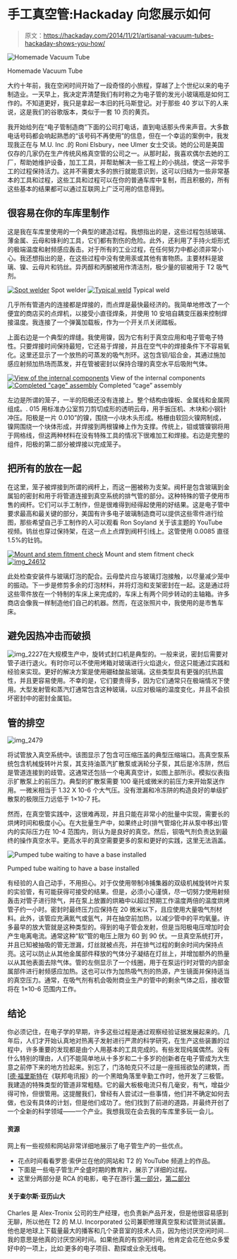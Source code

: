 # 手工真空管:Hackaday 向您展示如何

> 原文：<https://hackaday.com/2014/11/21/artisanal-vacuum-tubes-hackaday-shows-you-how/>

![Homemade Vacuum Tube](img/1df5fa31203e5cf29166d889b62a7405.png)

Homemade Vacuum Tube

大约十年前，我在空闲时间开始了一段奇怪的小旅程，穿越了上个世纪以来的电子制造业。一天早上，我决定弄清楚我们有时称之为电子管的发光小玻璃瓶是如何工作的。不知道更好，我只是拿起一本旧的托马斯登记。对于那些 40 岁以下的人来说，这是我们的谷歌版本，类似于一套 10 页的黄页。

我开始给列在“电子管制造商”下面的公司打电话，直到电话那头传来声音。大多数电话号码都会响起熟悉的“该号码不再使用”的信息，但在一个幸运的案例中，我发现我正在与 M.U. Inc .的 Roni Elsbury，nee Ulmer 女士交谈。她的公司是美国仅存的几家仍在生产传统风格真空管的公司之一。从那时起，我喜欢偶尔去她的工厂，帮助她维护设备，加工工具，并帮助解决一些工程上的小挑战，使这一非常手工的过程保持活力。这并不需要太多的旅行就能意识到，这可以归结为一些非常基本的工具和过程，这些工具和过程可以在你的普通车库中复制，而且积极的，所有这些基本的结果都可以通过互联网上广泛可用的信息得到。

## 很容易在你的车库里制作

这是我在车库里使用的一个典型的建造过程。我想指出的是，这些过程包括玻璃、薄金属、云母和锋利的工具，它们都有割伤的危险。此外，还利用了手持火炬形式的极端温度和射频感应轰击。对于所有的工业过程，在任何努力中都必须非常小心。我还想指出的是，在这些过程中没有使用汞或其他有害物质。主要材料是玻璃、镍、云母片和钨丝。异丙醇和丙酮被用作清洁剂，极少量的钡被用于 T2 吸气剂。

 [![Spot welder](img/82ada2fbfa5f04516620e323a9bdb1aa.png "IMG_2763")](https://hackaday.com/2014/11/21/artisanal-vacuum-tubes-hackaday-shows-you-how/img_2763/) Spot welder [![Typical weld](img/60b8f12c4876edaf2f784d7fb10744ed.png "IMG_2173")](https://hackaday.com/2014/11/21/artisanal-vacuum-tubes-hackaday-shows-you-how/img_2173/) Typical weld

几乎所有管道内的连接都是焊接的，而点焊是最快最经济的。我简单地修改了一个便宜的商店买的点焊机，以接受小直径焊条，并使用 10 安培自耦变压器来控制焊接温度。我连接了一个弹簧加载板，作为一个开关爪关闭踏板。

上面右边是一个典型的焊缝。我使用镍，因为它有利于真空应用和电子管电子特性。只要焊接时间保持最短，它还易于焊接，并且在空气中的焊接条件下不容易氧化。这里还显示了一个放热的可蒸发的吸气剂环。这包含钡/铝合金，其通过施加感应射频加热场而蒸发，并在管被密封以保持合理的真空水平后吸附气体。

 [![View of the internal components](img/90ff641ed837d3485235098e4eb96dd6.png "photo-8-e1415642592332")](https://hackaday.com/2014/11/21/artisanal-vacuum-tubes-hackaday-shows-you-how/photo-8-e1415642592332/) View of the internal components [![Completed "cage" assembly](img/cad49c165f80160d4dfa87ffc1f8bdaa.png "photo-9-e1415642617420")](https://hackaday.com/2014/11/21/artisanal-vacuum-tubes-hackaday-shows-you-how/photo-9-e1415642617420/) Completed “cage” assembly

左边是所谓的笼子，一半的阳极还没有连接上。整个结构由镍板、金属线和金属网组成。. 015 用标准办公室剪刀剪切成形的透明云母，用手扳压机、木块和小钢针冲压。阳极是一片 0.010”的镍，围绕一小块木头形成。格栅由软回火镍网制成，镍网围绕一个块体形成，并焊接到两根镍棒上作为支撑。传统上，钼或镀镍钢将用于网格线，但这两种材料在没有特殊工具的情况下很难加工和焊接。右边是完整的组件，阳极的第二部分被焊接以完成笼子。

## 把所有的放在一起

在这里，笼子被焊接到所谓的阀杆上，而这一圈被称为支架。阀杆是包含玻璃到金属铅的密封和用于将管道连接到真空系统的排气管的部分。这种特殊的管子使用市售的阀杆。它们可以手工制作，但是很难得到经得起使用的好结果。这是电子管中要求最高和最关键的部分，美国有许多电子玻璃制造商可以提供这些零件进行绘图，那些希望自己手工制作的人可以观看 Ron Soyland 关于该主题的 YouTube 视频。钨丝也穿过保持架，在这一点上点焊到阀杆引线上。这管使用 0.0085 直径 1.5%的钍钨。

 [![Mount and stem fitment check](img/31383bc1d85787abfe727d665a0d87c1.png "img_2476")](https://hackaday.com/2014/11/21/artisanal-vacuum-tubes-hackaday-shows-you-how/img_2476-2/) Mount and stem fitment check [![img_24612](img/2d5f72f406213c218dead7f1bbc6588b.png "img_24612")](https://hackaday.com/2014/11/21/artisanal-vacuum-tubes-hackaday-shows-you-how/img_24612/) 

此处检查安装件与玻璃灯泡的配合。云母垫片应与玻璃灯泡接触，以尽量减少笼中的振动。下一步是修剪多余的灯泡材料，并将灯泡和支架密封在一起。这是通过将这些零件放在一个特制的车床上来完成的，车床上有两个同步转动的主轴箱。许多商店会像我一样制造他们自己的机器。然而，在这张照片中，我使用的是市售车床。

## 避免因热冲击而破损

![img_2227](img/b7bab1fd835b768c18ec716e4a9cb3d7.png)在大规模生产中，旋转式封口机是典型的。一般来说，密封后需要对管子进行退火。有时你可以不使用烤箱对玻璃进行火焰退火，但这只能通过实践和经验来实现。更好的解决方案是使用硼硅酸盐玻璃。这些类型具有更强的抗热震性，并且更容易使用。不幸的是，它们要贵得多，因为它们通常只在极端情况下使用。大型发射管和蒸汽灯通常包含这种玻璃，以应对极端的温度变化，并且不会损坏密封中的密封金属铅。

## 管的排空

![img_2479](img/8813e34068ac9c9eb934aef8d4142498.png)

将试管放入真空系统中。该图显示了包含可压缩压盖的典型压缩端口。高真空泵系统包含机械旋转叶片泵，其支持油蒸汽扩散泵或涡轮分子泵，其后是冷冻阱，然后是管道连接到的歧管。这通常还包括一个电离真空计，如图上部所示。模拟仪表指示扩散泵上的前压力。典型的扩散泵需要 100 毫托或微米的前压力来开始泵送作用。一微米相当于 1.32 X 10-6 个大气压。没有泄漏和冷冻阱的构造良好的单级扩散泵的极限压力远低于 1×10-7 托。

然而，在真空管实践中，这很难再现，并且只能在非常小的批量中实现，需要长的烘烤时间和极度小心。在大批量生产中，如果终止时(排气管熔化并从泵中移出)管内的实际压力在 10-4 范围内，则认为是良好的真空。然后，钡吸气剂负责达到最终的操作真空水平。更高水平的真空需要更多的泵和更好的实践，这里无法涵盖。

![Pumped tube waiting to have a base installed](img/f7637f88dd6646de45f14e8aae64a46e.png)

Pumped tube waiting to have a base installed

有经验的人自己动手，不用担心。对于仅使用带制冷捕集器的双级机械旋转叶片泵的实验管，有可能获得可接受的结果。但是，必须小心谨慎，尽一切努力使用射频轰击对管子进行除气，并在泵上放置的烘箱中以超过预期工作温度两倍的温度烘烤管子约一小时。密封时最终压力应保持在 20 微米以下，且应使用大量吸气剂材料。此外，该管应充满氮气或氩气，并在抽空前加热，以减少管中的平均氧量。许多最早的放大管就是这种类型的。得到的电子管会发射，但是当阳极电压增加时会产生电离电流。通常这种“软”管的电压上限为 60 到 90 伏。一旦真空系统打开，并且已知被抽吸的管无泄漏，灯丝就被点亮，并在排气过程的剩余时间内保持点亮。这可以防止从其他金属部件释放的气体分子凝结在灯丝上，并增加额外的热量以从其他表面去除气体。管的左侧显示了一个线圈，用于在泵运行时对管的内部金属部件进行射频感应加热。这也可以作为加热吸气剂的热源，产生镜面并保持适当的真空压力。通常，在吸气剂有机会吸附商业生产的管中的剩余气体之后，接收管将在 1×10-6 范围内工作。

## 结论

你必须记住，在电子学的早期，许多这些过程是通过观察经验证据发展起来的。几年后，人们才开始认真地对热离子发射进行严肃的科学研究，在生产这些装置的过程中，许多重要的发现都是由个人用基本的工具完成的。有些发现纯属偶然。没有什么特别的理由，人们不能简单地从十多岁和二十多岁的创新者在电子管成为大生意之前停下来的地方捡起来。别忘了，门洛帕克只不过是一座摇摇欲坠的建筑，而[[德·福里斯特](http://en.wikipedia.org/wiki/Lee_de_Forest)在《联邦电讯报》的一个黑暗角落里辛勤工作时，他开发了三极管。我建造的特殊类型的管道非常粗糙。它的最大板极电流只有几毫安，有气，增益少得可怜，但很管用。这提醒我们，曾经有人尝试过一些事情，他们并不确定如何去做，也没有具体的计划，但是他们成功了。他们找到了前进的道路，并最终开创了一个全新的科学领域——一个产业。我想我现在会去我的车库里多玩一会儿。

#### 资源

网上有一些视频和网站非常详细地展示了电子管生产的一些优点。

*   花点时间看看罗恩·索伊兰在他的网站和 T2 的 YouTube 频道上的作品。
*   下面是一些电子管生产全盛时期的教育片，展示了详细的过程。
*   这里分两部分是 RCA 的电影，电子在游行:[第一部分](https://www.youtube.com/watch?v=QCksgN7kiv4)，[第二部分](https://www.youtube.com/watch?v=J61hHMjxzC4)

#### 关于查尔斯·亚历山大

Charles 是 Alex-Tronix 公司的生产经理，也负责新产品开发，但是他很容易感到无聊，所以他在 T2 的 M.U. Incorporated 公司兼职修理真空泵和试管测试装置。他也是地球上下载量最大的播客和几个录音室的技术人员，因为他讨厌空闲时间…我的意思是他真的讨厌空闲时间。如果他真的有空闲时间，他肯定会花在他众多爱好中的一项上，比如:更多的电子项目、勘探或业余无线电。
